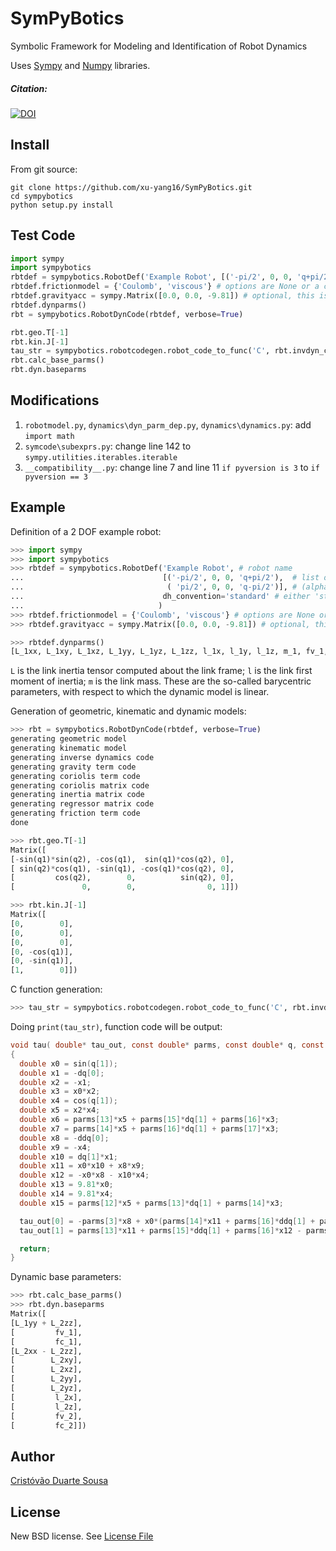SymPyBotics
===========

Symbolic Framework for Modeling and Identification of Robot Dynamics

Uses [Sympy](http://sympy.org) and [Numpy](http://www.numpy.org/) libraries.

##### Citation:
[![DOI](https://zenodo.org/badge/920/cdsousa/SymPyBotics.png)](http://dx.doi.org/10.5281/zenodo.11365)

Install
-------

From git source:

    git clone https://github.com/xu-yang16/SymPyBotics.git
    cd sympybotics
    python setup.py install

Test Code
-------
```Python
import sympy
import sympybotics
rbtdef = sympybotics.RobotDef('Example Robot', [('-pi/2', 0, 0, 'q+pi/2'), ( 'pi/2', 0, 0, 'q-pi/2')], dh_convention='standard')
rbtdef.frictionmodel = {'Coulomb', 'viscous'} # options are None or a combination of 'Coulomb', 'viscous' and 'offset'
rbtdef.gravityacc = sympy.Matrix([0.0, 0.0, -9.81]) # optional, this is the default value
rbtdef.dynparms()
rbt = sympybotics.RobotDynCode(rbtdef, verbose=True)

rbt.geo.T[-1]
rbt.kin.J[-1]
tau_str = sympybotics.robotcodegen.robot_code_to_func('C', rbt.invdyn_code, 'tau_out', 'tau', rbtdef)
rbt.calc_base_parms()
rbt.dyn.baseparms
```

Modifications
------
1. `robotmodel.py`, `dynamics\dyn_parm_dep.py`, `dynamics\dynamics.py`: add `import math`
2. `symcode\subexprs.py`: change line 142 to `sympy.utilities.iterables.iterable`
3. `__compatibility__.py`: change line 7 and line 11 `if pyversion is 3` to `if pyversion == 3`

Example
-------

Definition of a 2 DOF example robot:

```Python
>>> import sympy
>>> import sympybotics
>>> rbtdef = sympybotics.RobotDef('Example Robot', # robot name
...                               [('-pi/2', 0, 0, 'q+pi/2'),  # list of tuples with Denavit-Hartenberg parameters
...                                ( 'pi/2', 0, 0, 'q-pi/2')], # (alpha, a, d, theta)
...                               dh_convention='standard' # either 'standard' or 'modified'
...                              )
>>> rbtdef.frictionmodel = {'Coulomb', 'viscous'} # options are None or a combination of 'Coulomb', 'viscous' and 'offset'
>>> rbtdef.gravityacc = sympy.Matrix([0.0, 0.0, -9.81]) # optional, this is the default value

```

```Python
>>> rbtdef.dynparms()
[L_1xx, L_1xy, L_1xz, L_1yy, L_1yz, L_1zz, l_1x, l_1y, l_1z, m_1, fv_1, fc_1, L_2xx, L_2xy, L_2xz, L_2yy, L_2yz, L_2zz, l_2x, l_2y, l_2z, m_2, fv_2, fc_2]

```

`L` is the link inertia tensor computed about the link frame;
`l` is the link first moment of inertia;
`m` is the link mass.
These are the so-called barycentric parameters, with respect to which the dynamic model is linear.


Generation of geometric, kinematic and dynamic models:

```Python
>>> rbt = sympybotics.RobotDynCode(rbtdef, verbose=True)
generating geometric model
generating kinematic model
generating inverse dynamics code
generating gravity term code
generating coriolis term code
generating coriolis matrix code
generating inertia matrix code
generating regressor matrix code
generating friction term code
done

```

```Python
>>> rbt.geo.T[-1]
Matrix([
[-sin(q1)*sin(q2), -cos(q1),  sin(q1)*cos(q2), 0],
[ sin(q2)*cos(q1), -sin(q1), -cos(q1)*cos(q2), 0],
[         cos(q2),        0,          sin(q2), 0],
[               0,        0,                0, 1]])

```

```Python
>>> rbt.kin.J[-1]
Matrix([
[0,        0],
[0,        0],
[0,        0],
[0, -cos(q1)],
[0, -sin(q1)],
[1,        0]])

```

C function generation:

```Python
>>> tau_str = sympybotics.robotcodegen.robot_code_to_func('C', rbt.invdyn_code, 'tau_out', 'tau', rbtdef)


```
Doing `print(tau_str)`, function code will be output:

```C
void tau( double* tau_out, const double* parms, const double* q, const double* dq, const double* ddq )
{
  double x0 = sin(q[1]);
  double x1 = -dq[0];
  double x2 = -x1;
  double x3 = x0*x2;
  double x4 = cos(q[1]);
  double x5 = x2*x4;
  double x6 = parms[13]*x5 + parms[15]*dq[1] + parms[16]*x3;
  double x7 = parms[14]*x5 + parms[16]*dq[1] + parms[17]*x3;
  double x8 = -ddq[0];
  double x9 = -x4;
  double x10 = dq[1]*x1;
  double x11 = x0*x10 + x8*x9;
  double x12 = -x0*x8 - x10*x4;
  double x13 = 9.81*x0;
  double x14 = 9.81*x4;
  double x15 = parms[12]*x5 + parms[13]*dq[1] + parms[14]*x3;

  tau_out[0] = -parms[3]*x8 + x0*(parms[14]*x11 + parms[16]*ddq[1] + parms[17]*x12 - dq[1]*x15 - parms[19]*x14 + x5*x6) - x9*(parms[12]*x11 + parms[13]*ddq[1] + parms[14]*x12 + dq[1]*x7 + parms[19]*x13 - x3*x6);
  tau_out[1] = parms[13]*x11 + parms[15]*ddq[1] + parms[16]*x12 - parms[18]*x13 + parms[20]*x14 + x15*x3 - x5*x7;

  return;
}
```

Dynamic base parameters:

```Python
>>> rbt.calc_base_parms()
>>> rbt.dyn.baseparms
Matrix([
[L_1yy + L_2zz],
[         fv_1],
[         fc_1],
[L_2xx - L_2zz],
[        L_2xy],
[        L_2xz],
[        L_2yy],
[        L_2yz],
[         l_2x],
[         l_2z],
[         fv_2],
[         fc_2]])

```

Author
------

[Cristóvão Duarte Sousa](https://github.com/cdsousa)

License
-------

New BSD license. See [License File](LICENSE.txt)
